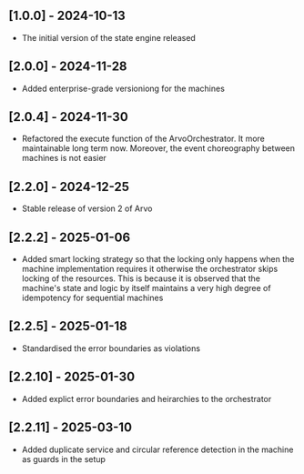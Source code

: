 ## [1.0.0] - 2024-10-13

- The initial version of the state engine released

## [2.0.0] - 2024-11-28

- Added enterprise-grade versioniong for the machines

## [2.0.4] - 2024-11-30

- Refactored the execute function of the ArvoOrchestrator. It more maintainable long term now. Moreover, the event choreography between machines is not easier

## [2.2.0] - 2024-12-25

- Stable release of version 2 of Arvo

## [2.2.2] - 2025-01-06

- Added smart locking strategy so that the locking only happens when the machine implementation requires it otherwise the orchestrator skips locking of the resources. This is because it is observed that the machine's state and logic by itself maintains
  a very high degree of idempotency for sequential machines
## [2.2.5] - 2025-01-18

- Standardised the error boundaries as violations

## [2.2.10] - 2025-01-30

- Added explict error boundaries and heirarchies to the orchestrator

## [2.2.11] - 2025-03-10

- Added duplicate service and circular reference detection in the machine as guards in the setup

